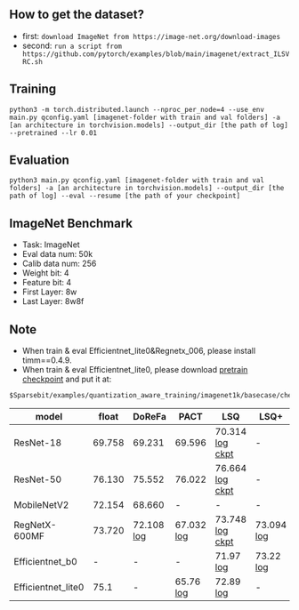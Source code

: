 ## How to get the dataset?
- first: `download ImageNet from https://image-net.org/download-images`
- second: `run a script from https://github.com/pytorch/examples/blob/main/imagenet/extract_ILSVRC.sh`

## Training
```
python3 -m torch.distributed.launch --nproc_per_node=4 --use_env main.py qconfig.yaml [imagenet-folder with train and val folders] -a [an architecture in torchvision.models] --output_dir [the path of log] --pretrained --lr 0.01
```
## Evaluation
```
python3 main.py qconfig.yaml [imagenet-folder with train and val folders] -a [an architecture in torchvision.models] --output_dir [the path of log] --eval --resume [the path of your checkpoint]
```
## ImageNet Benchmark
- Task: ImageNet
- Eval data num: 50k
- Calib data num: 256
- Weight bit: 4
- Feature bit: 4
- First Layer: 8w
- Last Layer: 8w8f

## Note
- When train & eval Efficientnet_lite0&Regnetx_006, please install timm==0.4.9.
- When train & eval Efficientnet_lite0, please download [pretrain checkpoint](https://drive.google.com/file/d/1IriBhPbgE7G7yN4Ou8zqhsNOqqE3iEZl/view?usp=sharing) and put it at:
```
$Sparsebit/examples/quantization_aware_training/imagenet1k/basecase/checkpoints/
```

|model| float | DoReFa|PACT|LSQ| LSQ+ | 
|---|---|---|---|---| --- | 
|ResNet-18| 69.758 |  69.231 | 69.596 | 70.314 [log](https://drive.google.com/file/d/1FDRiOy4xsRVCQJuqhKPmuNmWok2wRmDs/view?usp=share_link) [ckpt](https://drive.google.com/file/d/1UAo1RAa4DAjVW3aj-1y66wpGNRlhKKd4/view?usp=share_link) | - |
|ResNet-50| 76.130 |75.552|76.022| 76.664 [log](https://drive.google.com/file/d/1C4NSOOmEtpJOOvQ_h6QTUIoC4YCZ5h_x/view?usp=share_link) [ckpt](https://drive.google.com/file/d/1Wcvb4ObVQFKcibxV2BFRy5Vjz1n9jQgM/view?usp=share_link) | - | 
|MobileNetV2| 72.154|  68.660 | -  | - | - | 
|RegNetX-600MF|73.720| 72.108 [log](https://drive.google.com/file/d/1_XEdvP565hLwPWLSnp9r4KLDRGBCQDjb/view?usp=share_link) | 67.032 [log](https://drive.google.com/file/d/1s2yWXrIUVkmDFwjEepdUZNz7edO1F7A8/view?usp=share_link) | 73.748 [log](https://drive.google.com/file/d/1-bBlur-5146wgoMeLkJKhn4M8iAaYRjM/view?usp=share_link) [ckpt](https://drive.google.com/file/d/1yi8a9ptE9AaLcjEe6PWol9xAOc8Po4Wb/view?usp=share_link) | 73.094 [log](https://drive.google.com/file/d/1U-27g5IoTfxyug3s85f-yJIThnLXnojw/view?usp=share_link) | 
|Efficientnet\_b0 | - | - | - | 71.97 [log](https://drive.google.com/file/d/1iDDq-u-85JFZprvWQL_IzqVdj_sT2Diq/view?usp=share_link) | 73.22 [log](https://drive.google.com/file/d/1be5A1STinyirJMZ63h9cVH95E0d0KYxZ/view?usp=share_link) |
|Efficientnet\_lite0 | 75.1 | - | 65.76 [log](https://drive.google.com/file/d/1i3PYjcuKDRYzfUmcE7yr5XgL0nTmMdyr/view?usp=sharing)| 72.89 [log](https://drive.google.com/file/d/13pjk9WSzgrIi1TD9kemNF129mO5DJYfi/view?usp=sharing)| - |

